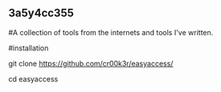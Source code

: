 ## 3a5y4cc355
#A collection of tools from the internets and tools I've written.


#installation


git clone https://github.com/cr00k3r/easyaccess/


cd easyaccess
